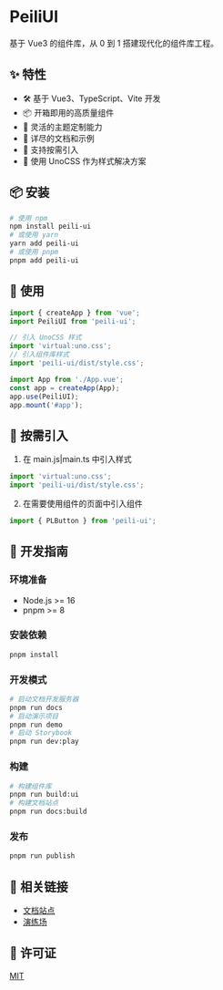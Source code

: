 # PeiliUI

基于 Vue3 的组件库，从 0 到 1 搭建现代化的组件库工程。

## ✨ 特性

- 🛠️ 基于 Vue3、TypeScript、Vite 开发
- 📦 开箱即用的高质量组件
- 🎨 灵活的主题定制能力
- 📖 详尽的文档和示例
- 🔧 支持按需引入
- 🎯 使用 UnoCSS 作为样式解决方案

## 📦 安装

```bash
# 使用 npm
npm install peili-ui
# 或使用 yarn
yarn add peili-ui
# 或使用 pnpm
pnpm add peili-ui
```

## 🔨 使用

```ts
import { createApp } from 'vue';
import PeiliUI from 'peili-ui';

// 引入 UnoCSS 样式
import 'virtual:uno.css';
// 引入组件库样式
import 'peili-ui/dist/style.css';

import App from './App.vue';
const app = createApp(App);
app.use(PeiliUI);
app.mount('#app');
```

## 🔨 按需引入

1. 在 main.js|main.ts 中引入样式

```ts
import 'virtual:uno.css';
import 'peili-ui/dist/style.css';
```

2. 在需要使用组件的页面中引入组件

```ts
import { PLButton } from 'peili-ui';
```

## 📝 开发指南

### 环境准备

- Node.js >= 16
- pnpm >= 8

### 安装依赖

```bash
pnpm install
```

### 开发模式

```bash
# 启动文档开发服务器
pnpm run docs
# 启动演示项目
pnpm run demo
# 启动 Storybook
pnpm run dev:play
```

### 构建

```bash
# 构建组件库
pnpm run build:ui
# 构建文档站点
pnpm run docs:build
```

### 发布

```bash
pnpm run publish
```

## 🔗 相关链接

- [文档站点](#)
- [演练场](#)

## 📄 许可证

[MIT](./LICENSE)
